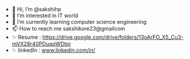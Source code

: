- 👋 Hi, I’m @sakshihp
- 👀 I’m interested in IT world
- 🌱 I’m currently learning computer science engineering
- 📫 How to reach me sakshikore23@gmailcom
- ✨ Resume : https://drive.google.com/drive/folders/13oArFO_X5_Cu3-mVX28r40PDuqqWDtpi
- ✨ linkedIn : www.linkedin.com/in/ 
<!---
sakshihp/sakshihp is a ✨ special ✨ repository because its `README.md` (this file) appears on your GitHub profile.
You can click the Preview link to take a look at your changes.
--->

